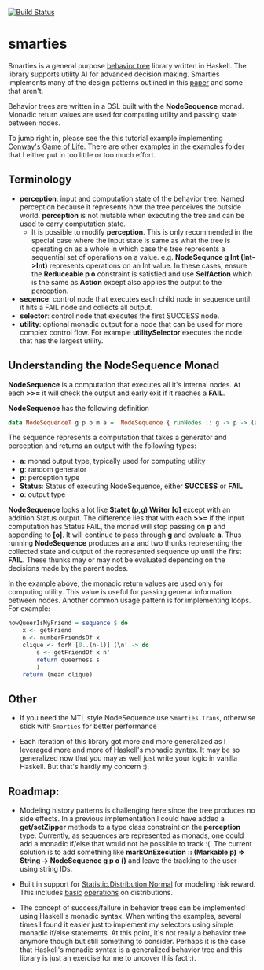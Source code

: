 [![Build Status](https://travis-ci.com/pdlla/smarties.svg?branch=master)](https://travis-ci.com/pdlla/smarties)

# smarties

Smarties is a general purpose [behavior tree](https://en.wikipedia.org/wiki/Behavior_tree_(artificial_intelligence,_robotics_and_control)) library written in Haskell. The library supports utility AI for advanced decision making. Smarties implements many of the design patterns outlined in this [paper](https://course.ccs.neu.edu/cs5150f13/readings/dill_designpatterns.pdf) and some that aren't.

Behavior trees are written in a DSL built with the **NodeSequence** monad. Monadic return values are used for computing utility and passing state between nodes.

To jump right in, please see the this tutorial example implementing [Conway's Game of Life](https://github.com/pdlla/smarties/tree/master/examples/tutorial). There are other examples in the examples folder that I either put in too little or too much effort.

## Terminology

- **perception**: input and computation state of the behavior tree. Named perception because it represents how the tree perceives the outside world. **perception** is not mutable when executing the tree and can be used to carry computation state.
	- It is possible to modify **perception**. This is only recommended in the special case where the input state is same as what the tree is operating on as a whole in which case the tree represents a sequential set of operations on a value. e.g. **NodeSequnce g Int (Int->Int)** represents operations on an Int value. In these cases, ensure the **Reduceable p o** constraint is satisfied and use **SelfAction** which is the same as **Action** except also applies the output to the perception.
- **seqence**: control node that executes each child node in sequence until it hits a FAIL node and collects all output.
- **selector**: control node that executes the first SUCCESS node.
- **utility**: optional monadic output for a node that can be used for more complex control flow. For example **utilitySelector** executes the node that has the largest utility.

## Understanding the NodeSequence Monad

**NodeSequence** is a computation that executes all it's internal nodes. At each **>>=** it will check the output and early exit if it reaches a **FAIL**.

**NodeSequence** has the following definition

```haskell
data NodeSequenceT g p o m a =  NodeSequence { runNodes :: g -> p -> (a, g, p, Status, [o]) }
```

The sequence represents a computation that takes a generator and perception and returns an output with the following types:

- **a**: monad output type, typically used for computing utility
- **g**: random generator
- **p**: perception type
- **Status**: Status of executing NodeSequence, either **SUCCESS** or **FAIL**
- **o**: output type

**NodeSequence** looks a lot like **Statet (p,g) Writer [o]** except with an addition Status output. The difference lies that with each **>>=** if the input computation has Status FAIL, the monad will stop passing on **p** and appending to **[o]**. It will continue to pass through **g** and evaluate **a**. Thus running **NodeSequence** produces an **a** and two thunks representing the collected state and output of the represented sequence up until the first **FAIL**. These thunks may or may not be evaluated depending on the decisions made by the parent nodes.

In the example above, the monadic return values are used only for computing utility. This value is useful for passing general information between nodes. Another common usage pattern is for implementing loops. For example:

```haskell
howQueerIsMyFriend = sequence $ do
	x <- getFriend
	n <- numberFriendsOf x
	clique <- forM [0..(n-1)] (\n' -> do
		s <- getFriendOf x n'
		return queerness s
		)
	return (mean clique)
```

## Other

- If you need the MTL style NodeSequence use `Smarties.Trans`, otherwise stick with `Smarties` for better performance

- Each iteration of this library got more and more generalized as I leveraged more and more of Haskell's monadic syntax. It may be so generalized now that you may as well just write your logic in vanilla Haskell. But that's hardly my concern :).

## Roadmap: <a id="missing"></a>

- Modeling history patterns is challenging here since the tree produces no side effects. In a previous implementation I could have added a **get/setZipper** methods to a type class constraint on the **perception** type. Currently, as sequences are represented as monads, one could add a monadic if/else that would not be possible to track :(. The current solution is to add something like **markOnExecution :: (Markable p) => String -> NodeSequence g p o ()** and leave the tracking to the user using string IDs.

- Built in support for [Statistic.Distribution.Normal](https://hackage.haskell.org/package/statistics-0.14.0.2/docs/Statistics-Distribution-Normal.html) for modeling risk reward. This includes [basic](https://en.wikipedia.org/wiki/Sum_of_normally_distributed_random_variables) [operations](https://ccrma.stanford.edu/~jos/sasp/Product_Two_Gaussian_PDFs.html) on distributions.

- The concept of success/failure in behavior trees can be implemented using Haskell's monadic syntax. When writing the examples, several times I found it easier just to implement my selectors using simple monadic if/else statements. At this point, it's not really a behavior tree anymore though but still something to consider. Perhaps it is the case that Haskell's monadic syntax is a generalized behavior tree and this library is just an exercise for me to uncover this fact :).
